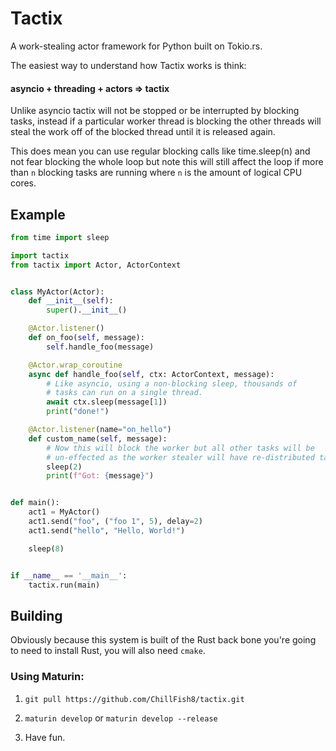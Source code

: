# Tactix
A work-stealing actor framework for Python built on Tokio.rs.

The easiest way to understand how Tactix works is think: 
#### asyncio + threading + actors => tactix

Unlike asyncio tactix will not be stopped or be interrupted by blocking tasks,
instead if a particular worker thread is blocking the other threads will steal
the work off of the blocked thread until it is released again. 

This does mean you can use regular blocking calls like time.sleep(n) and not
fear blocking the whole loop but note this will still affect the loop if more
than `n` blocking tasks are running where `n` is the amount of logical CPU cores.

## Example
```py
from time import sleep

import tactix
from tactix import Actor, ActorContext


class MyActor(Actor):
    def __init__(self):
        super().__init__()

    @Actor.listener()
    def on_foo(self, message):
        self.handle_foo(message)

    @Actor.wrap_coroutine
    async def handle_foo(self, ctx: ActorContext, message):
        # Like asyncio, using a non-blocking sleep, thousands of
        # tasks can run on a single thread.
        await ctx.sleep(message[1])
        print("done!")

    @Actor.listener(name="on_hello")
    def custom_name(self, message):
        # Now this will block the worker but all other tasks will be 
        # un-effected as the worker stealer will have re-distributed tasks.
        sleep(2)
        print(f"Got: {message}")


def main():
    act1 = MyActor()
    act1.send("foo", ("foo 1", 5), delay=2)
    act1.send("hello", "Hello, World!")

    sleep(8)


if __name__ == '__main__':
    tactix.run(main)
```


## Building

Obviously because this system is built of the Rust back bone you're going to need
to install Rust, you will also need `cmake`.

### Using Maturin:

1) `git pull https://github.com/ChillFish8/tactix.git`

2) `maturin develop` or `maturin develop --release`

3) Have fun.

